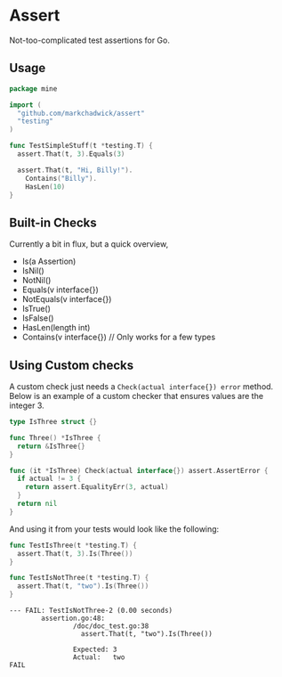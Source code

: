 # Assert
Not-too-complicated test assertions for Go.

## Usage

```go
package mine

import (
  "github.com/markchadwick/assert"
  "testing"
)

func TestSimpleStuff(t *testing.T) {
  assert.That(t, 3).Equals(3)

  assert.That(t, "Hi, Billy!").
    Contains("Billy").
    HasLen(10)
}
```

## Built-in Checks
Currently a bit in flux, but a quick overview,

* Is(a Assertion)
* IsNil()
* NotNil()
* Equals(v interface{})
* NotEquals(v interface{})
* IsTrue()
* IsFalse()
* HasLen(length int)
* Contains(v interface{}) // Only works for a few types

## Using Custom checks
A custom check just needs a `Check(actual interface{}) error` method. Below is
an example of a custom checker that ensures values are the integer 3.

```go
type IsThree struct {}

func Three() *IsThree {
  return &IsThree{}
}

func (it *IsThree) Check(actual interface{}) assert.AssertError {
  if actual != 3 {
    return assert.EqualityErr(3, actual)
  }
  return nil
}
```

And using it from your tests would look like the following:

```go
func TestIsThree(t *testing.T) {
  assert.That(t, 3).Is(Three())
}

func TestIsNotThree(t *testing.T) {
  assert.That(t, "two").Is(Three())
}
```

```
--- FAIL: TestIsNotThree-2 (0.00 seconds)
        assertion.go:48:
                /doc/doc_test.go:38
                  assert.That(t, "two").Is(Three())

                Expected: 3
                Actual:   two
FAIL
```
